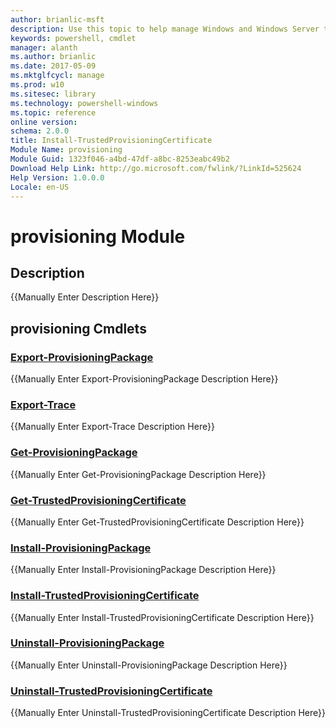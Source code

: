 ```yaml
---
author: brianlic-msft
description: Use this topic to help manage Windows and Windows Server technologies with Windows PowerShell.
keywords: powershell, cmdlet
manager: alanth
ms.author: brianlic
ms.date: 2017-05-09
ms.mktglfcycl: manage
ms.prod: w10
ms.sitesec: library
ms.technology: powershell-windows
ms.topic: reference
online version: 
schema: 2.0.0
title: Install-TrustedProvisioningCertificate
Module Name: provisioning
Module Guid: 1323f046-a4bd-47df-a8bc-8253eabc49b2
Download Help Link: http://go.microsoft.com/fwlink/?LinkId=525624
Help Version: 1.0.0.0
Locale: en-US
---
```


# provisioning Module
## Description
{{Manually Enter Description Here}}

## provisioning Cmdlets
### [Export-ProvisioningPackage](Export-ProvisioningPackage.md)
{{Manually Enter Export-ProvisioningPackage Description Here}}

### [Export-Trace](Export-Trace.md)
{{Manually Enter Export-Trace Description Here}}

### [Get-ProvisioningPackage](Get-ProvisioningPackage.md)
{{Manually Enter Get-ProvisioningPackage Description Here}}

### [Get-TrustedProvisioningCertificate](Get-TrustedProvisioningCertificate.md)
{{Manually Enter Get-TrustedProvisioningCertificate Description Here}}

### [Install-ProvisioningPackage](Install-ProvisioningPackage.md)
{{Manually Enter Install-ProvisioningPackage Description Here}}

### [Install-TrustedProvisioningCertificate](Install-TrustedProvisioningCertificate.md)
{{Manually Enter Install-TrustedProvisioningCertificate Description Here}}

### [Uninstall-ProvisioningPackage](Uninstall-ProvisioningPackage.md)
{{Manually Enter Uninstall-ProvisioningPackage Description Here}}

### [Uninstall-TrustedProvisioningCertificate](Uninstall-TrustedProvisioningCertificate.md)
{{Manually Enter Uninstall-TrustedProvisioningCertificate Description Here}}

